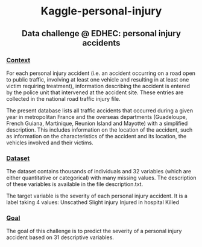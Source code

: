 # <center>Kaggle-personal-injury</center>

## <center>Data challenge @ EDHEC: personal injury accidents</center>

### <u>Context</u>

For each personal injury accident (i.e. an accident occurring on a road open to public traffic, involving at least one vehicle and resulting in at least one victim requiring treatment), information describing the accident is entered by the police unit that intervened at the accident site. These entries are collected in the national road traffic injury file.

The present database lists all traffic accidents that occurred during a given year in metropolitan France and the overseas departments (Guadeloupe, French Guiana, Martinique, Reunion Island and Mayotte) with a simplified description. This includes information on the location of the accident, such as information on the characteristics of the accident and its location, the vehicles involved and their victims.

### <u>Dataset</u>

The dataset contains thousands of individuals and 32 variables (which are either quantitative or categorical) with many missing values. The description of these variables is available in the file description.txt.

The target variable is the severity of each personal injury accident. It is a label taking 4 values:
Unscathed
Slight injury
Injured in hospital
Killed

### <u>Goal</u>

The goal of this challenge is to predict the severity of a personal injury accident based on 31 descriptive variables.
